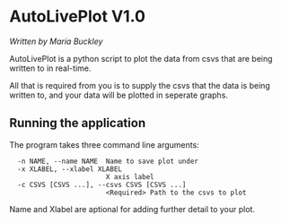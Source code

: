 # AutoLivePlot V1.0
_Written by Maria Buckley_

AutoLivePlot is a python script to plot the data from csvs that are being written to in real-time.

All that is required from you is to supply the csvs that the data is being written to, and your data will be plotted in seperate graphs.

## Running the application ##
The program takes three command line arguments:
```
  -n NAME, --name NAME  Name to save plot under
  -x XLABEL, --xlabel XLABEL
                        X axis label
  -c CSVS [CSVS ...], --csvs CSVS [CSVS ...]
                        <Required> Path to the csvs to plot
```

Name and Xlabel are aptional for adding further detail to your plot.